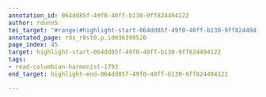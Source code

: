 ```yaml
---
annotation_id: 064dd85f-49f0-40ff-b130-9ff824494122
author: rdunn5
tei_target: "#range(#highlight-start-064dd85f-49f0-40ff-b130-9ff824494122, #highlight-end-064dd85f-49f0-40ff-b130-9ff824494122)"
annotated_page: rdx_r8st0.p.idm36399520
page_index: 45
target: highlight-start-064dd85f-49f0-40ff-b130-9ff824494122
tags:
- read-columbian-harmonist-1793
end_target: highlight-end-064dd85f-49f0-40ff-b130-9ff824494122

---
```

